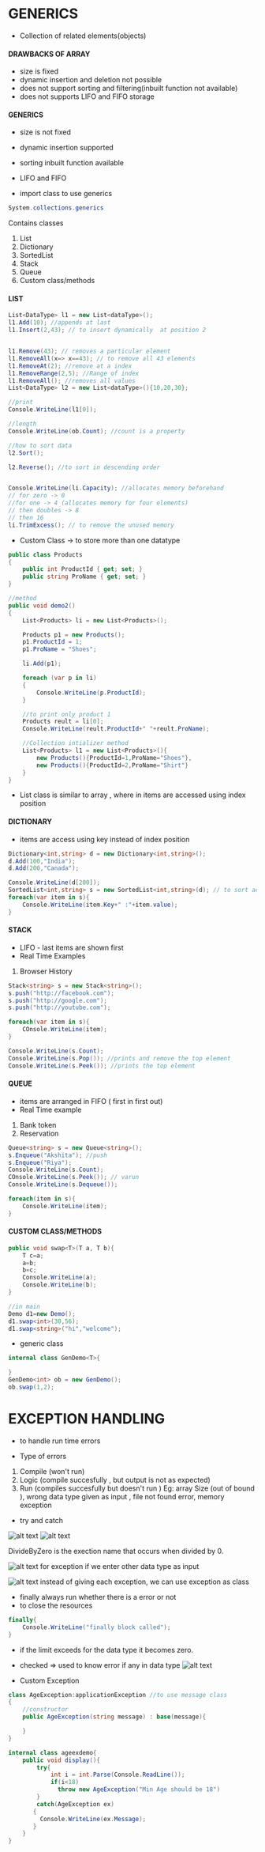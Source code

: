 # GENERICS

- Collection of related elements(objects)

#### DRAWBACKS OF ARRAY
- size is fixed
- dynamic insertion and deletion not possible
- does not support sorting and filtering(inbuilt function not available)
- does not supports LIFO and FIFO storage



#### GENERICS 
- size is not fixed
- dynamic insertion supported
- sorting inbuilt function available
- LIFO and FIFO 


- import class to use generics
```cs
System.collections.generics
```
Contains classes
1. List
2. Dictionary
3. SortedList
4. Stack
5. Queue
6. Custom class/methods

#### LIST
```cs
List<DataType> l1 = new List<dataType>();
l1.Add(10); //appends at last
l1.Insert(2,43); // to insert dynamically  at position 2


l1.Remove(43); // removes a particular element 
l1.RemoveAll(x=> x==43); // to remove all 43 elements
l1.RemoveAt(2); //remove at a index
l1.RemoveRange(2,5); //Range of index 
l1.RemoveAll(); //removes all values
List<DataType> l2 = new List<dataType>(){10,20,30};

//print
Console.WriteLine(l1[0]);

//length
Console.WriteLine(ob.Count); //count is a property

//how to sort data
l2.Sort();

l2.Reverse(); //to sort in descending order


Console.WriteLine(li.Capacity); //allocates memory beforehand
// for zero -> 0
//for one -> 4 (allocates memory for four elements)
// then doubles -> 8
// then 16
li.TrimExcess(); // to remove the unused memory
```




- Custom Class -> to store more than one datatype
```cs
public class Products
{
    public int ProductId { get; set; }
    public string ProName { get; set; }
}

//method
public void demo2()
{
    List<Products> li = new List<Products>();

    Products p1 = new Products();
    p1.ProductId = 1;
    p1.ProName = "Shoes";

    li.Add(p1);

    foreach (var p in li)
    {
        Console.WriteLine(p.ProductId);
    }

    //to print only product 1
    Products reult = li[0];
    Console.WriteLine(reult.ProductId+" "+reult.ProName);

    //Collection intializer method
    List<Products> l1 = new List<Products>(){
        new Products(){ProductId=1,ProName="Shoes"},
        new Products(){ProductId=2,ProName="Shirt"}
    }
}

```

- List class is similar to array , where in items are accessed using index position 

#### DICTIONARY
 
- items are access using key instead of index position 

```cs
Dictionary<int,string> d = new Dictionary<int,string>();
d.Add(100,"India");
d.Add(200,"Canada");

Console.WriteLine(d[200]);
SortedList<int,string> s = new SortedList<int,string>(d); // to sort acc to key 
foreach(var item in s){
    Console.WriteLine(item.Key+" :"+item.value);
}
```



#### STACK
- LIFO - last items are shown first
- Real Time Examples
1. Browser History

```cs
Stack<string> s = new Stack<string>();
s.push("http://facebook.com");
s.push("http://google.com");
s.push("http://youtube.com");

foreach(var item in s){
    COnsole.WriteLine(item);
}

Console.WriteLine(s.Count);
Console.WriteLine(s.Pop()); //prints and remove the top element
Console.WriteLine(s.Peek()); //prints the top element
```


#### QUEUE

- items are arranged in FIFO ( first in first out)
- Real Time example
1. Bank token 
2. Reservation


```cs
Queue<string> s = new Queue<string>();
s.Enqueue("Akshita"); //push
s.Enqueue("Riya");
Console.WriteLine(s.Count);
COnsole.WriteLine(s.Peek()); // varun
Console.WriteLine(s.Dequeue());

foreach(item in s){
    Console.WriteLine(item);
}
```


#### CUSTOM CLASS/METHODS

```cs
public void swap<T>(T a, T b){
    T c=a;
    a=b;
    b=c;
    Console.WriteLine(a);
    Console.WriteLine(b);
}

//in main
Demo d1=new Demo();
d1.swap<int>(30,56);
d1.swap<string>("hi","welcome");
```

- generic class
```cs
internal class GenDemo<T>{

}
GenDemo<int> ob = new GenDemo();
ob.swap(1,2);
```


# EXCEPTION HANDLING

- to handle run time errors

- Type of errors 
1. Compile (won't run)
2. Logic (compile succesfully , but output is not as expected)
3. Run (compiles succesfully but doesn't run )
  Eg: array Size (out of bound ), wrong data type given as input , file not found error, memory exception 

- try and catch 

![alt text](image-27.png)
![alt text](image-28.png)

DivideByZero is the exection name that occurs when divided by 0.

![alt text](image-29.png)
for exception if we enter other data type as input


![alt text](image-30.png)
instead of giving each exception, we can use exception as class 


- finally always run whether there is a error or not
- to close the resources
```cs
finally{
    Console.WriteLine("finally block called");
}
```

- if the limit exceeds for the data type it becomes zero.

- checked => used to know error if any in data type
![alt text](image-31.png)



- Custom Exception 

```cs
class AgeException:applicationException //to use message class
{
    //constructor
    public AgeException(string message) : base(message){

    }
}

internal class ageexdemo{
    public void display(){
        try{
            int i = int.Parse(Console.ReadLine());
            if(i<18)
              throw new AgeException("Min Age should be 18")
        }
        catch(AgeException ex)
       {
         Console.WriteLine(ex.Message);
       }
    }
}

```

